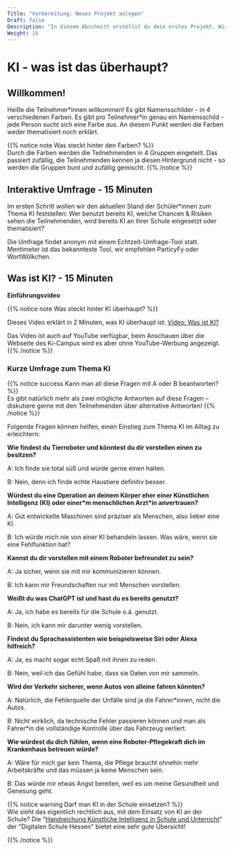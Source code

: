 ```yaml
---
Title: "Vorbereitung: Neues Projekt anlegen"
Draft: false
Description: "In diesem Abschnitt erstellst du dein erstes Projekt. Wir werden die einzelnen Elemente des Programms kennenlernen."
Weight: 10
---
```

<!--Muss hier nicht das rein?| 30m    | Einführung in das Thema Künstliche Intelligenz (KI) und interaktive Umfrage.               |  Kurze Präsentation, Live-Umfrage, Kurzes Video       |-->

# KI - was ist das überhaupt?

## Willkommen!

Heiße die Teilnehmer*innen willkommen! 
Es gibt Namensschilder - in 4 verschiedenen Farben. Es gibt pro Teilnehmer\*in genau ein Namensschild - jede Person sucht sich eine Farbe aus. An diesem Punkt werden die Farben weder thematisiert noch erklärt.

{{% notice note Was steckt hinter den Farben? %}}  
Durch die Farben werden die Teilnehmenden in 4 Gruppen eingeteilt. Das passiert zufällig, die Teilnehmenden kennen ja diesen Hintergrund nicht - so werden die Gruppen bunt und zufällig gemischt.
{{% /notice %}}
<!--Was bedeutet das notice? Ist es etwas für die Formatierung oder kann es weg?-->


## Interaktive Umfrage - 15 Minuten

Im ersten Schritt wollen wir den aktuellen Stand der Schüler*innen zum Thema KI feststellen: Wer benutzt bereits KI, welche Chancen & Risiken sehen die Teilnehmenden, wird bereits KI an ihrer Schule eingesetzt oder thematisiert?

Die Umfrage findet anonym mit einem Echtzeit-Umfrage-Tool statt. Mentimeter ist das bekannteste Tool, wir empfehlen ParticyFy oder WortWölkchen.
<!--Links zu den Tools wären toll-->

## Was ist KI? - 15 Minuten

**Einführungsvideo**


{{% notice note Was steckt hinter KI überhaupt? %}}  

Dieses Video erklärt in 2 Minuten, was KI überhaupt ist:
[Video: Was ist KI?](https://ki-campus.org/videos/wasistki)

Das Video ist auch auf YouTube verfügbar, beim Anschauen über die Webseite des Ki-Campus wird es aber ohne YouTube-Werbung angezeigt.
{{% /notice %}}



### Kurze Umfrage zum Thema KI


{{% notice success Kann man all diese Fragen mit A oder B beantworten? %}}  
Es gibt natürlich mehr als zwei mögliche Antworten auf diese Fragen – diskutiere gerne mit den Teilnehmenden über alternative Antworten!
{{% /notice %}}



Folgende Fragen können helfen, einen Einstieg zum Thema KI im Alltag zu erleichtern:

**Wie findest du Tierroboter und könntest du dir vorstellen einen zu besitzen?**

A: Ich finde sie total süß und würde gerne einen halten.

B: Nein, denn ich finde echte Haustiere definitiv besser.

**Würdest du eine Operation an deinem Körper eher einer Künstlichen Intelligenz (KI) oder einer\*m menschlichen Arzt\*in anvertrauen?**

A: Gut entwickelte Maschinen sind präziser als Menschen, also lieber eine KI.

B: Ich würde mich nie von einer KI behandeln lassen. Was wäre, wenn sie eine Fehlfunktion hat?

**Kannst du dir vorstellen mit einem Roboter befreundet zu sein?**

A: Ja sicher, wenn sie mit mir kommunizieren können.

B: Ich kann mir Freundschaften nur mit Menschen vorstellen.

**Weißt du was ChatGPT ist und hast du es bereits genutzt?**

A: Ja, ich habe es bereits für die Schule o.ä. genutzt.

B: Nein, ich kann mir darunter wenig vorstellen.

**Findest du Sprachassistenten wie beispielsweise Siri oder Alexa hilfreich?**

A: Ja, es macht sogar echt Spaß mit ihnen zu reden.

B: Nein, weil ich das Gefühl habe, dass sie Daten von mir sammeln.

**Wird der Verkehr sicherer, wenn Autos von alleine fahren könnten?**

A: Natürlich, die Fehlerquelle der Unfälle sind ja die Fahrer*innen, nicht die Autos.

B: Nicht wirklich, da technische Fehler passieren können und man als Fahrer*in die vollständige Kontrolle über das Fahrzeug verliert.

**Wie würdest du dich fühlen, wenn eine Roboter-Pflegekraft dich im Krankenhaus betreuen würde?**

A: Wäre für mich gar kein Thema, die Pflege braucht ohnehin mehr Arbeitskräfte und das müssen ja keine Menschen sein.

B: Das würde mir etwas Angst bereiten, weil es um meine Gesundheit und Genesung geht.




{{% notice warning Darf man KI in der Schule einsetzen? %}}  
Wie sieht das eigentlich rechtlich aus, mit dem Einsatz von KI an der Schule?
Die "[Handreichung Künstliche Intelligenz in Schule und Unterricht](https://digitale-schule.hessen.de/unterricht-und-paedagogik/handreichung-kuenstliche-intelligenz-ki-in-schule-und-unterricht)" der "Digitalen Schule Hessen" bietet eine sehr gute Übersicht! 

{{% /notice %}}

